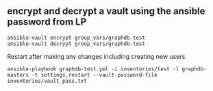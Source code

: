 ## encrypt and decrypt a vault using the ansible password from LP

```
ansible-vault encrypt group_vars/graphdb-test
ansible-vault decrypt group_vars/graphdb-test

```
Restart after making any changes including creating new users
```
ansible-playbook graphdb-test.yml -i inventories/test -l graphdb-masters -t settings,restart --vault-password-file inventories/vault_pass.txt
```
